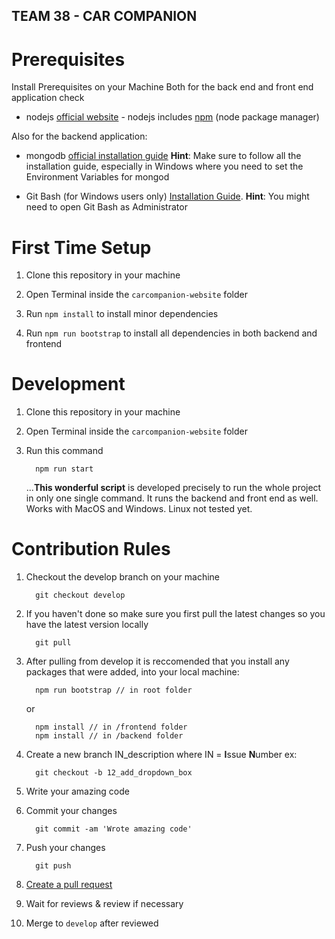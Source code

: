 ## TEAM 38 - CAR COMPANION

# Prerequisites

Install Prerequisites on your Machine
Both for the back end and front end application check

- nodejs [official website](https://nodejs.org/en/) - nodejs includes [npm](https://www.npmjs.com/) (node package manager)

Also for the backend application:

- mongodb [official installation guide](https://docs.mongodb.org/manual/administration/install-community/) **Hint**: Make sure to follow all the installation guide, especially in Windows where you need to set the Environment Variables for mongod

- Git Bash (for Windows users only) [Installation Guide](https://gitforwindows.org/). **Hint**: You might need to open Git Bash as Administrator

# First Time Setup

1. Clone this repository in your machine

2. Open Terminal inside the `carcompanion-website` folder

3. Run `npm install` to install minor dependencies

4. Run `npm run bootstrap` to install all dependencies in both backend and frontend

# Development

1. Clone this repository in your machine

2. Open Terminal inside the `carcompanion-website` folder

3. Run this command
   ```
     npm run start
   ```
   ...**This wonderful script** is developed precisely to run the whole project in only one single command. It runs the backend and front end as well. Works with MacOS and Windows. Linux not tested yet.

# Contribution Rules

1. Checkout the develop branch on your machine

   ```
     git checkout develop
   ```
   
2. If you haven't done so make sure you first pull the latest changes so you have the latest version locally

   ```
     git pull 
   ```
   
3. After pulling from develop it is reccomended that you install any packages that were added, into your local machine:
   ```
     npm run bootstrap // in root folder
   ```
   or
   ```
     npm install // in /frontend folder
     npm install // in /backend folder
   ```

4. Create a new branch IN_description where IN = **I**ssue **N**umber ex:
   ```
     git checkout -b 12_add_dropdown_box
   ```
5. Write your amazing code

6. Commit your changes

   ```
     git commit -am 'Wrote amazing code'
   ```

7. Push your changes
   ```
     git push
   ```
8. [Create a pull request](https://github.com/ndricimrr/carcompanion-website/compare?expand=1)

9. Wait for reviews & review if necessary

10. Merge to `develop` after reviewed
